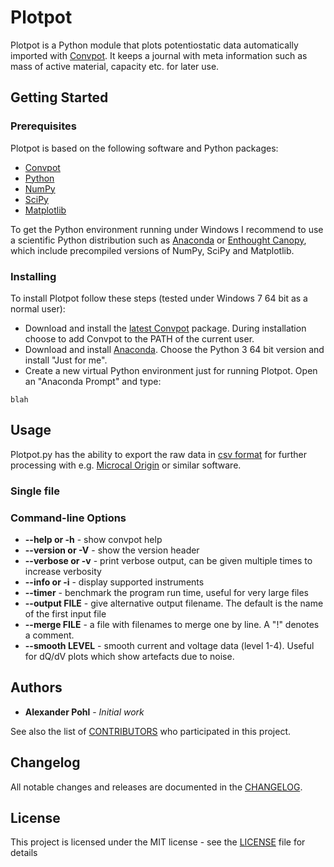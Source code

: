 # Plotpot

Plotpot is a Python module that plots potentiostatic data automatically imported with [Convpot](https://github.com/ahpohl/convpot). It keeps a journal with meta information such as mass of active material, capacity etc. for later use.

## Getting Started

### Prerequisites

Plotpot is based on the following software and Python packages:

* [Convpot](https://github.com/ahpohl/convpot)
* [Python](https://www.python.org/)
* [NumPy](http://www.numpy.org/)
* [SciPy](https://scipy.org/)
* [Matplotlib](https://matplotlib.org/)

To get the Python environment running under Windows I recommend to use a scientific Python distribution such as [Anaconda](https://www.continuum.io/downloads) or [Enthought Canopy](https://www.enthought.com/products/canopy/), which include precompiled versions of NumPy, SciPy and Matplotlib.

### Installing

To install Plotpot follow these steps (tested under Windows 7 64 bit as a normal user):

* Download and install the [latest Convpot](https://github.com/ahpohl/convpot/releases/latest) package. During installation choose to add Convpot to the PATH of the current user.
* Download and install [Anaconda](https://www.continuum.io/downloads). Choose the Python 3 64 bit version and install "Just for me".
* Create a new virtual Python environment just for running Plotpot. Open an "Anaconda Prompt" and type:
```
blah
```

## Usage

Plotpot.py has the ability to export the raw data in [csv format](https://en.wikipedia.org/wiki/Comma-separated_values) for further processing with e.g. [Microcal Origin](http://www.originlab.com/) or similar software.

### Single file



### Command-line Options

* **--help or -h** - show convpot help
* **--version or -V** - show the version header
* **--verbose or -v** - print verbose output, can be given multiple times to increase verbosity
* **--info or -i** - display supported instruments
* **--timer** - benchmark the program run time, useful for very large files
* **--output FILE** - give alternative output filename. The default is the name of the first input file
* **--merge FILE** - a file with filenames to merge one by line. A "!" denotes a comment.
* **--smooth LEVEL** - smooth current and voltage data (level 1-4). Useful for dQ/dV plots which show artefacts due to noise.

## Authors

* **Alexander Pohl** - *Initial work*

See also the list of [CONTRIBUTORS](https://github.com/ahpohl/convpot/blob/master/CONTRIBUTORS.md) who participated in this project.

## Changelog

All notable changes and releases are documented in the [CHANGELOG](https://github.com/ahpohl/convpot/blob/master/CHANGELOG.md).

## License

This project is licensed under the MIT license - see the [LICENSE](LICENSE) file for details
